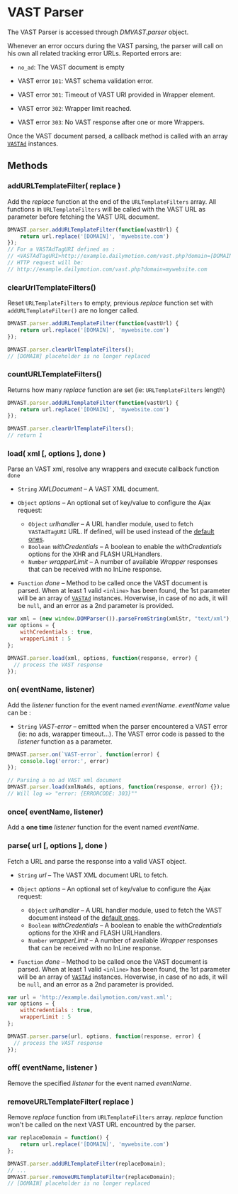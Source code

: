 # VAST Parser
The VAST Parser is accessed through *DMVAST.parser* object.

Whenever an error occurs during the VAST parsing, the parser will call on his own all related tracking error URLs. Reported errors are:

* `no_ad`: The VAST document is empty

* VAST error `101`: VAST schema validation error.

* VAST error `301`: Timeout of VAST URI provided in Wrapper element.

* VAST error `302`: Wrapper limit reached.

* VAST error `303`: No VAST response after one or more Wrappers.

Once the VAST document parsed, a callback method is called with an array [`VASTAd`](https://github.com/dailymotion/vast-client-js/tree/master/src/ad.coffee) instances.

## Methods

### addURLTemplateFilter( replace )
Add the *replace* function at the end of the `URLTemplateFilters` array. All functions in `URLTemplateFilters`  will be called with the VAST URL as parameter before fetching the VAST URL document.

``` javascript
DMVAST.parser.addURLTemplateFilter(function(vastUrl) {
    return url.replace('[DOMAIN]', 'mywebsite.com')
});
// For a VASTAdTagURI defined as :
// <VASTAdTagURI>http://example.dailymotion.com/vast.php?domain=[DOMAIN]</VASTAdTagURI>
// HTTP request will be:
// http://example.dailymotion.com/vast.php?domain=mywebsite.com
```

### clearUrlTemplateFilters()
Reset `URLTemplateFilters` to empty, previous *replace* function set with `addURLTemplateFilter()` are no longer called.

``` javascript
DMVAST.parser.addURLTemplateFilter(function(vastUrl) {
    return url.replace('[DOMAIN]', 'mywebsite.com')
});

DMVAST.parser.clearUrlTemplateFilters();
// [DOMAIN] placeholder is no longer replaced
```

### countURLTemplateFilters()
Returns how many *replace* function are set (ie: `URLTemplateFilters` length)

``` javascript
DMVAST.parser.addURLTemplateFilter(function(vastUrl) {
    return url.replace('[DOMAIN]', 'mywebsite.com')
});

DMVAST.parser.clearUrlTemplateFilters();
// return 1
```

### load( xml [, options ], done )
Parse an VAST xml, resolve any wrappers and execute callback function `done`

* `String` *XMLDocument* – A VAST XML document.

* `Object` *options* – An optional set of key/value to configure the Ajax request:
  * `Object` *urlhandler* – A URL handler module, used to fetch `VASTAdTagURI` URL. If defined, will be used instead of the [default ones](https://github.com/dailymotion/vast-client-js/tree/master/src/urlhandlers).
  * `Boolean` *withCredentials* – A boolean to enable the *withCredentials* options for the XHR and FLASH URLHandlers.
  * `Number` *wrapperLimit* – A number of available *Wrapper* responses that can be received with no InLine response.

* `Function` *done* – Method to be called once the VAST document is parsed. When at least 1 valid `<inline>` has been found, the 1st parameter will be an array of [`VASTAd`](https://github.com/dailymotion/vast-client-js/tree/master/src/ad.coffee) instances. Hoverwise, in case of no ads, it will be `null`, and an error as a 2nd parameter is provided.

``` javascript
var xml = (new window.DOMParser()).parseFromString(xmlStr, "text/xml");
var options = {
    withCredentials : true,
    wrapperLimit : 5
};

DMVAST.parser.load(xml, options, function(response, error) {
  // process the VAST response
});
```

### on( eventName, listener)
Add the *listener* function for the event named *eventName*. *eventName* value can be :
* `String` *VAST-error* – emitted when the parser encountered a VAST error (ie: no ads, warapper timeout...). The VAST error code is passed to the *listener* function as a parameter.
``` javascript
DMVAST.parser.on(`VAST-error`, function(error) {
    console.log('error:', error)
});

// Parsing a no ad VAST xml document
DMVAST.parser.load(xmlNoAds, options, function(response, error) {});
// Will log => "error: {ERRORCODE: 303}""
```

### once( eventName, listener)
Add a **one time** *listener* function for the event named *eventName*.

### parse( url [, options ], done )
Fetch a URL and parse the response into a valid VAST object.

* `String` *url* – The VAST XML document URL to fetch.

* `Object` *options* – An optional set of key/value to configure the Ajax request:
  * `Object` *urlhandler* – A URL handler module, used to fetch the VAST document instead of the [default ones](https://github.com/dailymotion/vast-client-js/tree/master/src/urlhandlers).
  * `Boolean` *withCredentials* – A boolean to enable the *withCredentials* options for the XHR and FLASH URLHandlers.
  * `Number` *wrapperLimit* – A number of available *Wrapper* responses that can be received with no InLine response.

* `Function` *done* – Method to be called once the VAST document is parsed. When at least 1 valid `<inline>` has been found, the 1st parameter will be an array of [`VASTAd`](https://github.com/dailymotion/vast-client-js/tree/master/src/ad.coffee) instances. Hoverwise, in case of no ads, it will be `null`, and an error as a 2nd parameter is provided.

``` javascript
var url = 'http://example.dailymotion.com/vast.xml';
var options = {
    withCredentials : true,
    wrapperLimit : 5
};

DMVAST.parser.parse(url, options, function(response, error) {
  // process the VAST response
});
```

### off( eventName, listener )
Remove the specified *listener* for the event named *eventName*.

### removeURLTemplateFilter( replace )
Remove *replace* function from  `URLTemplateFilters` array. *replace* function won't be called on the next VAST URL encountred by the parser.

``` javascript
var replaceDomain = function() {
    return url.replace('[DOMAIN]', 'mywebsite.com')
};

DMVAST.parser.addURLTemplateFilter(replaceDomain);
// ...
DMVAST.parser.removeURLTemplateFilter(replaceDomain);
// [DOMAIN] placeholder is no longer replaced
```
